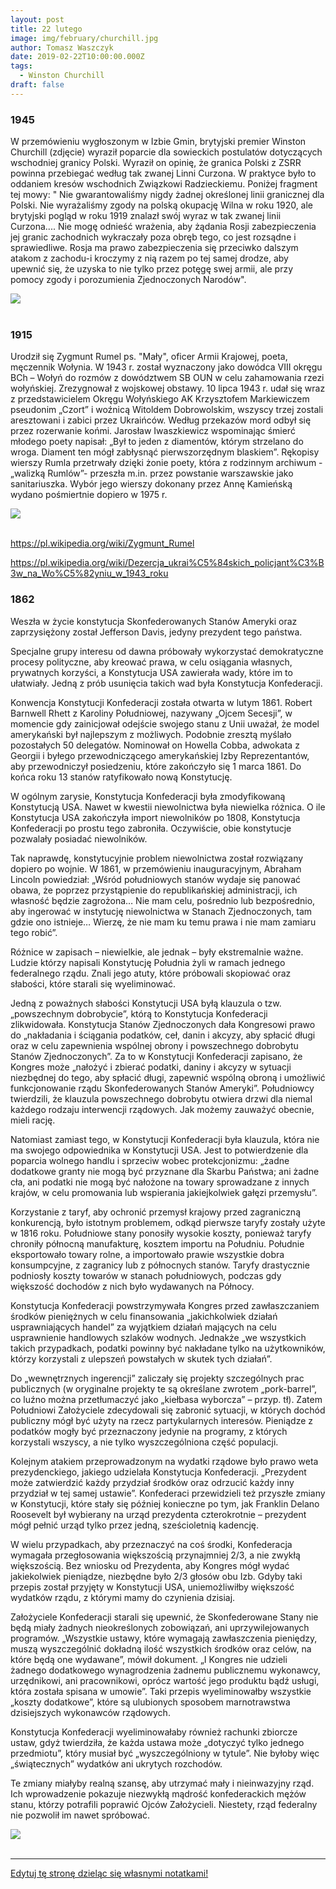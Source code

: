 ```yaml
---
layout: post
title: 22 lutego
image: img/february/churchill.jpg
author: Tomasz Waszczyk
date: 2019-02-22T10:00:00.000Z
tags:
  - Winston Churchill
draft: false
---
```


### 1945

W przemówieniu wygłoszonym w Izbie Gmin, brytyjski premier Winston Churchill (zdjęcie) wyraził poparcie dla sowieckich postulatów dotyczących wschodniej granicy Polski. Wyraził on opinię, że granica Polski z ZSRR powinna przebiegać według tak zwanej Linni Curzona. W praktyce było to oddaniem kresów wschodnich Związkowi Radzieckiemu.
Poniżej fragment tej mowy:
" Nie gwarantowaliśmy nigdy żadnej określonej linii granicznej dla Polski. Nie wyrażaliśmy zgody na polską okupację Wilna w roku 1920, ale brytyjski pogląd w roku 1919 znalazł swój wyraz w tak zwanej linii Curzona....
Nie mogę odnieść wrażenia, aby żądania Rosji zabezpieczenia jej granic zachodnich wykraczały poza obręb tego, co jest rozsądne i sprawiedliwe.
Rosja ma prawo zabezpieczenia się przeciwko dalszym atakom z zachodu-i kroczymy z nią razem po tej samej drodze, aby upewnić się, że uzyska to nie tylko przez potęgę swej armii, ale przy pomocy zgody i porozumienia Zjednoczonych Narodów".

<img src="./img/february/churchill.jpg"/><br><br>

### 1915

Urodził się Zygmunt Rumel ps. "Mały", oficer Armii Krajowej, poeta, męczennik Wołynia.
W 1943 r. został wyznaczony jako dowódca VIII okręgu BCh – Wołyń do rozmów z dowództwem SB OUN w celu zahamowania rzezi wołyńskiej. Zrezygnował z wojskowej obstawy. 10 lipca 1943 r. udał się wraz z przedstawicielem Okręgu Wołyńskiego AK Krzysztofem Markiewiczem pseudonim „Czort” i woźnicą Witoldem Dobrowolskim, wszyscy trzej zostali aresztowani i zabici przez Ukraińców.
Według przekazów mord odbył się przez rozerwanie końmi.
Jarosław Iwaszkiewicz wspominając śmierć młodego poety napisał: „Był to jeden z diamentów, którym strzelano do wroga. Diament ten mógł zabłysnąć pierwszorzędnym blaskiem”. Rękopisy wierszy Rumla przetrwały dzięki żonie poety, która z rodzinnym archiwum -„walizką Rumlów”- przeszła m.in. przez powstanie warszawskie jako sanitariuszka. Wybór jego wierszy dokonany przez Annę Kamieńską wydano pośmiertnie dopiero w 1975 r.

<img src="./img/february/rumel.jpg"/><br><br>

https://pl.wikipedia.org/wiki/Zygmunt_Rumel

https://pl.wikipedia.org/wiki/Dezercja_ukrai%C5%84skich_policjant%C3%B3w_na_Wo%C5%82yniu_w_1943_roku

### 1862

Weszła w życie konstytucja Skonfederowanych Stanów Ameryki oraz zaprzysiężony został Jefferson Davis, jedyny prezydent tego państwa.

Specjalne grupy interesu od dawna próbowały wykorzystać demokratyczne procesy polityczne, aby kreować prawa, w celu osiągania własnych, prywatnych korzyści, a Konstytucja USA zawierała wady, które im to ułatwiały. Jedną z prób usunięcia takich wad była Konstytucja Konfederacji.

Konwencja Konstytucji Konfederacji została otwarta w lutym 1861. Robert Barnwell Rhett z Karoliny Południowej, nazywany „Ojcem Secesji”, w momencie gdy zainicjował odejście swojego stanu z Unii uważał, że model amerykański był najlepszym z możliwych. Podobnie zresztą myślało pozostałych 50 delegatów. Nominował on Howella Cobba, adwokata z Georgii i byłego przewodniczącego amerykańskiej Izby Reprezentantów, aby przewodniczył posiedzeniu, które zakończyło się 1 marca 1861. Do końca roku 13 stanów ratyfikowało nową Konstytucję.

W ogólnym zarysie, Konstytucja Konfederacji była zmodyfikowaną Konstytucją USA. Nawet w kwestii niewolnictwa była niewielka różnica. O ile Konstytucja USA zakończyła import niewolników po 1808, Konstytucja Konfederacji po prostu tego zabroniła. Oczywiście, obie konstytucje pozwalały posiadać niewolników.

Tak naprawdę, konstytucyjnie problem niewolnictwa został rozwiązany dopiero po wojnie. W 1861, w przemówieniu inauguracyjnym, Abraham Lincoln powiedział: „Wśród południowych stanów wydaje się panować obawa, że poprzez przystąpienie do republikańskiej administracji, ich własność będzie zagrożona… Nie mam celu, pośrednio lub bezpośrednio, aby ingerować w instytucję niewolnictwa w Stanach Zjednoczonych, tam gdzie ono istnieje… Wierzę, że nie mam ku temu prawa i nie mam zamiaru tego robić”.

Różnice w zapisach – niewielkie, ale jednak – były ekstremalnie ważne. Ludzie którzy napisali Konstytucję Południa żyli w ramach jednego federalnego rządu. Znali jego atuty, które próbowali skopiować oraz słabości, które starali się wyeliminować.

Jedną z poważnych słabości Konstytucji USA byłą klauzula o tzw. „powszechnym dobrobycie”, którą to Konstytucja Konfederacji zlikwidowała. Konstytucja Stanów Zjednoczonych dała Kongresowi prawo do „nakładania i ściągania podatków, ceł, danin i akcyzy, aby spłacić długi oraz w celu zapewnienia wspólnej obrony i powszechnego dobrobytu Stanów Zjednoczonych”. Za to w Konstytucji Konfederacji zapisano, że Kongres może „nałożyć i zbierać podatki, daniny i akcyzy w sytuacji niezbędnej do tego, aby spłacić długi, zapewnić wspólną obroną i umożliwić funkcjonowanie rządu Skonfederowanych Stanów Ameryki”. Południowcy twierdzili, że klauzula powszechnego dobrobytu otwiera drzwi dla niemal każdego rodzaju interwencji rządowych. Jak możemy zauważyć obecnie, mieli rację.

Natomiast zamiast tego, w Konstytucji Konfederacji była klauzula, która nie ma swojego odpowiednika w Konstytucji USA. Jest to potwierdzenie dla poparcia wolnego handlu i sprzeciw wobec protekcjonizmu: „żadne dodatkowe granty nie mogą być przyznane dla Skarbu Państwa; ani żadne cła, ani podatki nie mogą być nałożone na towary sprowadzane z innych krajów, w celu promowania lub wspierania jakiejkolwiek gałęzi przemysłu”.

Korzystanie z taryf, aby ochronić przemysł krajowy przed zagraniczną konkurencją, było istotnym problemem, odkąd pierwsze taryfy zostały użyte w 1816 roku. Południowe stany ponosiły wysokie koszty, ponieważ taryfy chroniły północną manufakturę, kosztem importu na Południu. Południe eksportowało towary rolne, a importowało prawie wszystkie dobra konsumpcyjne, z zagranicy lub z północnych stanów. Taryfy drastycznie podniosły koszty towarów w stanach południowych, podczas gdy większość dochodów z nich było wydawanych na Północy.

Konstytucja Konfederacji powstrzymywała Kongres przed zawłaszczaniem środków pieniężnych w celu finansowania „jakichkolwiek działań usprawniających handel” za wyjątkiem działań mających na celu usprawnienie handlowych szlaków wodnych. Jednakże „we wszystkich takich przypadkach, podatki powinny być nakładane tylko na użytkowników, którzy korzystali z ulepszeń powstałych w skutek tych działań”.

Do „wewnętrznych ingerencji” zaliczały się projekty szczególnych prac publicznych (w oryginalne projekty te są określane zwrotem „pork-barrel”, co luźno można przetłumaczyć jako „kiełbasa wyborcza” – przyp. tł). Zatem Południowi Założyciele zdecydowali się zabronić sytuacji, w których dochód publiczny mógł być użyty na rzecz partykularnych interesów. Pieniądze z podatków mogły być przeznaczony jedynie na programy, z których korzystali wszyscy, a nie tylko wyszczególniona część populacji.

Kolejnym atakiem przeprowadzonym na wydatki rządowe było prawo weta prezydenckiego, jakiego udzielała Konstytucja Konfederacji. „Prezydent może zatwierdzić każdy przydział środków oraz odrzucić każdy inny przydział w tej samej ustawie”. Konfederaci przewidzieli też przyszłe zmiany w Konstytucji, które stały się później konieczne po tym, jak Franklin Delano Roosevelt był wybierany na urząd prezydenta czterokrotnie – prezydent mógł pełnić urząd tylko przez jedną, sześcioletnią kadencję.

W wielu przypadkach, aby przeznaczyć na coś środki, Konfederacja wymagała przegłosowania większością przynajmniej 2/3, a nie zwykłą większością. Bez wniosku od Prezydenta, aby Kongres mógł wydać jakiekolwiek pieniądze, niezbędne było 2/3 głosów obu Izb. Gdyby taki przepis został przyjęty w Konstytucji USA, uniemożliwiłby większość wydatków rządu, z którymi mamy do czynienia dzisiaj.

Założyciele Konfederacji starali się upewnić, że Skonfederowane Stany nie będą miały żadnych nieokreślonych zobowiązań, ani uprzywilejowanych programów. „Wszystkie ustawy, które wymagają zawłaszczenia pieniędzy, muszą wyszczególnić dokładną ilość wszystkich środków oraz celów, na które będą one wydawane”, mówił dokument. „I Kongres nie udzieli żadnego dodatkowego wynagrodzenia żadnemu publicznemu wykonawcy, urzędnikowi, ani pracownikowi, oprócz wartość jego produktu bądź usługi, która została spisana w umowie”. Taki przepis wyeliminowałby wszystkie „koszty dodatkowe”, które są ulubionych sposobem marnotrawstwa dzisiejszych wykonawców rządowych.

Konstytucja Konfederacji wyeliminowałaby również rachunki zbiorcze ustaw, gdyż twierdziła, że każda ustawa może „dotyczyć tylko jednego przedmiotu”, który musiał być „wyszczególniony w tytule”. Nie byłoby więc „świątecznych” wydatków ani ukrytych rozchodów.

Te zmiany miałyby realną szansę, aby utrzymać mały i nieinwazyjny rząd. Ich wprowadzenie pokazuje niezwykłą mądrość konfederackich mężów stanu, którzy potrafili poprawić Ojców Założycieli. Niestety, rząd federalny nie pozwolił im nawet spróbować.

<img src="./img/february/usa.jpg"/><br><br>

---

<a href="https://github.com/TomaszWaszczyk/historia.waszczyk.com/edit/master/src/content/february-22.md" target="_blank">Edytuj tę stronę dzieląc się własnymi notatkami!</a>
